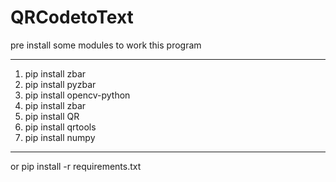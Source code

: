 # QRCodetoText
pre install some modules to work this program

______________________________________
1. pip install zbar
2. pip install pyzbar
3. pip install opencv-python
4. pip install zbar
5. pip install QR
6. pip install qrtools
7. pip install numpy
___________________________________________
or 
pip install -r requirements.txt
